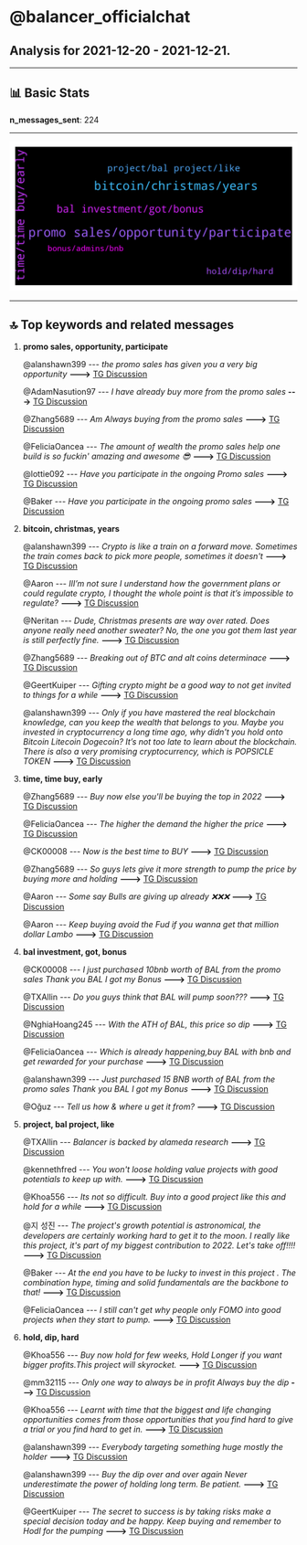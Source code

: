 # **@balancer_officialchat**
 ## Analysis for **2021-12-20** - **2021-12-21**.

---

## 📊 **Basic Stats**

**n_messages_sent**: 224

---
![wordcloud](balancer_officialchat_1Days_wordcloud.png)

---


## 🔝 **Top keywords and related messages**

1. **promo sales, opportunity, participate**

    @alanshawn399 --- *the promo sales has given you a very big opportunity* **--->** [TG Discussion](https://t.me/balancer_officialchat/13917)

    @AdamNasution97 --- *I have already buy more from the promo sales* **--->** [TG Discussion](https://t.me/balancer_officialchat/13972)

    @Zhang5689 --- *Am Always buying from the promo sales* **--->** [TG Discussion](https://t.me/balancer_officialchat/13829)

    @FeliciaOancea --- *The amount of wealth the promo sales help one build is so fuckin' amazing and awesome 😎* **--->** [TG Discussion](https://t.me/balancer_officialchat/13941)

    @lottie092 --- *Have you participate in the ongoing Promo sales* **--->** [TG Discussion](https://t.me/balancer_officialchat/13959)

    @Baker --- *Have you participate in the ongoing promo sales* **--->** [TG Discussion](https://t.me/balancer_officialchat/14021)

2. **bitcoin, christmas, years**

    @alanshawn399 --- *Crypto is like a train on a forward move. Sometimes the train comes back to pick more people, sometimes it doesn't* **--->** [TG Discussion](https://t.me/balancer_officialchat/13957)

    @Aaron --- *IlI’m not sure I understand how the government plans or could regulate crypto, I thought the whole point is that it’s impossible to regulate?* **--->** [TG Discussion](https://t.me/balancer_officialchat/13847)

    @Neritan --- *Dude, Christmas presents are way over rated. Does anyone really need another sweater? No, the one you got them last year is still perfectly fine.* **--->** [TG Discussion](https://t.me/balancer_officialchat/13778)

    @Zhang5689 --- *Breaking out of BTC and alt coins determinace* **--->** [TG Discussion](https://t.me/balancer_officialchat/14048)

    @GeertKuiper --- *Gifting crypto might be a good way to not get invited to things for a while* **--->** [TG Discussion](https://t.me/balancer_officialchat/13777)

    @alanshawn399 --- *Only if you have mastered the real blockchain knowledge, can you keep the wealth that belongs to you. Maybe you invested in cryptocurrency a long time ago, why didn't you hold onto Bitcoin Litecoin Dogecoin? It’s not too late to learn about the blockchain. There is also a very promising cryptocurrency, which is POPSICLE TOKEN* **--->** [TG Discussion](https://t.me/balancer_officialchat/13795)

3. **time, time buy, early**

    @Zhang5689 --- *Buy now else you'll be buying the top in  2022* **--->** [TG Discussion](https://t.me/balancer_officialchat/13765)

    @FeliciaOancea --- *The higher the demand the higher the price* **--->** [TG Discussion](https://t.me/balancer_officialchat/13966)

    @CK00008 --- *Now is the best time to BUY* **--->** [TG Discussion](https://t.me/balancer_officialchat/13990)

    @Zhang5689 --- *So guys lets give it more strength to pump the price by buying more and holding* **--->** [TG Discussion](https://t.me/balancer_officialchat/13969)

    @Aaron --- *Some say Bulls are giving up already ❌❌❌* **--->** [TG Discussion](https://t.me/balancer_officialchat/13983)

    @Aaron --- *Keep buying avoid the Fud if you wanna get that million dollar Lambo* **--->** [TG Discussion](https://t.me/balancer_officialchat/14008)

4. **bal investment, got, bonus**

    @CK00008 --- *I just purchased 10bnb worth of BAL from the promo sales Thank you BAL I got my Bonus* **--->** [TG Discussion](https://t.me/balancer_officialchat/14027)

    @TXAllin --- *Do you guys think that BAL will pump soon???* **--->** [TG Discussion](https://t.me/balancer_officialchat/13820)

    @NghiaHoang245 --- *With the ATH of BAL, this price so dip* **--->** [TG Discussion](https://t.me/balancer_officialchat/13868)

    @FeliciaOancea --- *Which is already happening,buy BAL with bnb and get rewarded for your purchase* **--->** [TG Discussion](https://t.me/balancer_officialchat/13891)

    @alanshawn399 --- *Just purchased 15 BNB worth of BAL from the promo sales Thank you BAL I got my Bonus* **--->** [TG Discussion](https://t.me/balancer_officialchat/14061)

    @Oğuz --- *Tell us how & where u get it from?* **--->** [TG Discussion](https://t.me/balancer_officialchat/14062)

5. **project, bal project, like**

    @TXAllin --- *Balancer is backed by alameda research* **--->** [TG Discussion](https://t.me/balancer_officialchat/13839)

    @kennethfred --- *You won't loose holding value projects with good potentials to keep up with.* **--->** [TG Discussion](https://t.me/balancer_officialchat/13852)

    @Khoa556 --- *Its not so difficult.  Buy into a good project like this and hold for a while* **--->** [TG Discussion](https://t.me/balancer_officialchat/13920)

    @지 성진 --- *The project's growth potential is astronomical, the developers are certainly working hard to get it to the moon. I really like this project, it's part of my biggest contribution to 2022. Let's take off!!!!* **--->** [TG Discussion](https://t.me/balancer_officialchat/13900)

    @Baker --- *At the end you have to be lucky to invest in this project . The combination  hype, timing and solid fundamentals are the backbone to that!* **--->** [TG Discussion](https://t.me/balancer_officialchat/13812)

    @FeliciaOancea --- *I still can't get why people only FOMO into good projects when they start to pump.* **--->** [TG Discussion](https://t.me/balancer_officialchat/13836)

6. **hold, dip, hard**

    @Khoa556 --- *Buy now hold for few  weeks, Hold Longer if you want bigger profits.This project will skyrocket.* **--->** [TG Discussion](https://t.me/balancer_officialchat/13827)

    @mm32115 --- *Only one way to always be in profit  Always buy the dip* **--->** [TG Discussion](https://t.me/balancer_officialchat/13994)

    @Khoa556 --- *Learnt with time that the biggest and life changing opportunities comes from those opportunities that you find hard to give a trial or you find hard to get in.* **--->** [TG Discussion](https://t.me/balancer_officialchat/13898)

    @alanshawn399 --- *Everybody targeting something huge mostly the holder* **--->** [TG Discussion](https://t.me/balancer_officialchat/13860)

    @alanshawn399 --- *Buy the dip over and over again Never underestimate the power of holding long term. Be patient.* **--->** [TG Discussion](https://t.me/balancer_officialchat/13816)

    @GeertKuiper --- *The secret to success is by taking risks make a special decision today and be happy. Keep buying and remember to Hodl for the pumping* **--->** [TG Discussion](https://t.me/balancer_officialchat/13810)

